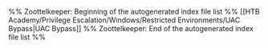 %% Zoottelkeeper: Beginning of the autogenerated index file list  %%
 [[HTB Academy/Privilege Escalation/Windows/Restricted Environments/UAC Bypass|UAC Bypass]]
%% Zoottelkeeper: End of the autogenerated index file list  %%
